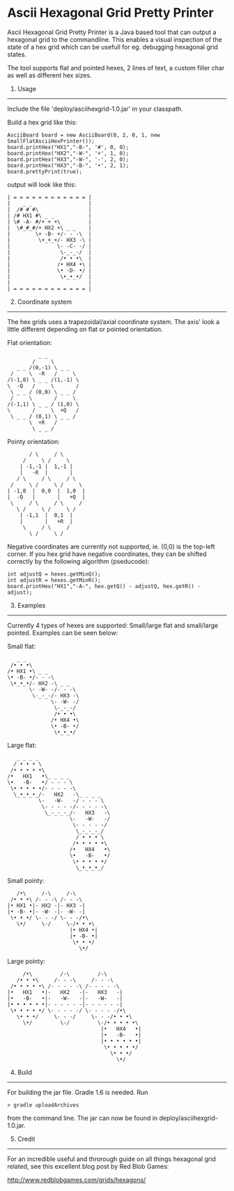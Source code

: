 Ascii Hexagonal Grid Pretty Printer
=======================

Ascii Hexagonal Grid Pretty Printer is a Java based tool that can output a hexagonal grid to the commandline.
This enables a visual inspection of the state of a hex grid which can be usefull for eg. debugging hexagonal grid states.

The tool supports flat and pointed hexes, 2 lines of text, a custom filler char as well as different hex sizes.


1. Usage
-----------------------
Include the file 'deploy/asciihexgrid-1.0.jar' in your classpath.

Build a hex grid like this:

    AsciiBoard board = new AsciiBoard(0, 2, 0, 1, new SmallFlatAsciiHexPrinter());
    board.printHex("HX1","-B-", '#', 0, 0);
    board.printHex("HX2","-W-", '+', 1, 0);
    board.printHex("HX3","-W-", '-', 2, 0);
    board.printHex("HX3","-B-", '•', 2, 1);
    board.prettyPrint(true);

output will look like this:

    | = = = = = = = = = = = = |
    |    _ _                  |
    |  /# # #\                |
    | /# HX1 #\ _ _           |
    | \# -A- #/+ + +\         |
    |  \#_#_#/+ HX2 +\ _ _    |
    |        \+ -B- +/- - -\  |
    |         \+_+_+/- HX3 -\ |
    |               \- -C- -/ |
    |                \-_-_-/  |
    |                /• • •\  |
    |               /• HX4 •\ |
    |               \• -D- •/ |
    |                \•_•_•/  |
    |                         |
    | = = = = = = = = = = = = |

2. Coordinate system
-----------------------

The hex grids uses a trapezoidal/axial coordinate system. The axis' look a little different depending on flat or
pointed orientation.

Flat orientation:

              _ _
            /     \
       _ _ /(0,-1) \ _ _
     /     \  -R   /     \
    /(-1,0) \ _ _ /(1,-1) \
    \  -Q   /     \       /
     \ _ _ / (0,0) \ _ _ /
     /     \       /     \
    /(-1,1) \ _ _ / (1,0) \
    \       /     \  +Q   /
     \ _ _ / (0,1) \ _ _ /
           \  +R   /
            \ _ _ /

Pointy orientation:

           / \     / \
         /     \ /     \
        | -1,-1 |  1,-1 |
        |   -R  |       |
       / \     / \     / \
     /     \ /     \ /     \
    | -1,0  |  0,0  |  1,0  |
    |  -Q   |       |   +Q  |
     \     / \     / \     /
       \ /     \ /     \ /
        | -1,1  |  0,1  |
        |       |   +R  |
         \     / \     /
           \ /     \ /

Negative coordinates are currently not supported, ie. (0,0) is the top-left corner.
If you hex grid have negative coordinates, they can be shifted correctly by the following algorithm (pseducode):

    int adjustQ = hexes.getMinQ();
    int adjustR = hexes.getMinR();
    board.printHex("HX1","-A-", hex.getQ() - adjustQ, hex.getR() - adjust);


3. Examples
-----------------------
Currently 4 types of hexes are supported: Small/large flat and small/large pointed. Examples can be seen below:

Small flat:

       _ _
     /• • •\
    /• HX1 •\ _ _
    \• -B- •/- - -\
     \•_•_•/- HX2 -\ _ _
           \- -W- -/- - -\
            \-_-_-/- HX3 -\
                  \- -W- -/
                   \-_-_-/
                   /• • •\
                  /• HX4 •\
                  \• -B- •/
                   \•_•_•/

Large flat:

       _ _ _ _
      / • • • \
     /• • • • •\
    /•   HX1   •\_ _ _ _
    \•   -B-   •/ - - - \
     \• • • • •/- - - - -\
      \_•_•_•_/-   HX2   -\_ _ _ _
              \-   -W-   -/ - - - \
               \- - - - -/- - - - -\
                \_-_-_-_/-   HX3   -\
                        \-   -W-   -/
                         \- - - - -/
                          \_-_-_-_/
                          / • • • \
                         /• • • • •\
                        /•   HX4   •\
                        \•   -B-   •/
                         \• • • • •/
                          \_•_•_•_/

Small pointy:

       /•\     /-\     /-\
     /• • •\ /- - -\ /- - -\
    |• HX1 •|- HX2 -|- HX3 -|
    |• -B- •|- -W- -|- -W- -|
     \• • •/ \- - -/ \- - -/•\
       \•/     \-/     \-/• • •\
                        |• HX4 •|
                        |• -B- •|
                         \• • •/
                           \•/

Large pointy:

         /•\         /-\         /-\
       /• • •\     /- - -\     /- - -\
     /• • • • •\ /- - - - -\ /- - - - -\
    |•   HX1   •|-   HX2   -|-   HX3   -|
    |•   -B-   •|-   -W-   -|-   -W-   -|
    |• • • • • •|- - - - - -|- - - - - -|
     \• • • • •/ \- - - - -/ \- - - - -/•\
       \• • •/     \- - -/     \- - -/• • •\
         \•/         \-/         \-/• • • • •\
                                  |•   HX4   •|
                                  |•   -B-   •|
                                  |• • • • • •|
                                   \• • • • •/
                                     \• • •/
                                       \•/



4. Build
-----------------------
For building the jar file. Gradle 1.6 is needed. Run

    > gradle uploadArchives

from the command line. The jar can now be found in deploy/asciihexgrid-1.0.jar.


5. Credit
-----------------------
For an incredible useful and throrough guide on all things hexagonal grid related, see this excellent blog post by
Red Blob Games:

http://www.redblobgames.com/grids/hexagons/






